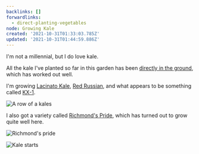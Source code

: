 ```yaml
---
backlinks: []
forwardlinks:
  - direct-planting-vegetables
node: Growing Kale
created: '2021-10-31T01:33:03.785Z'
updated: '2021-10-31T01:44:59.886Z'
---
```

I'm not a millennial, but I do love kale. 

All the kale I've planted so far in this garden has been [directly in the ground](direct-planting-vegetables.md), which has worked out well. 

I'm growing [Lacinato Kale](https://en.wikipedia.org/wiki/Lacinato_kale), [Red Russian](https://specialtyproduce.com/produce/Red_Russian_Kale_5959.php), and what appears to be something called [KX-1](https://www.johnnyseeds.com/vegetables/kale/kx-1-f1-kale-seed-4009.html). 

![](images/growing-kale/TlObiRHwUT.webp "A row of a kales")

I also got a variety called [Richmond's Pride](https://www.anniesannuals.com/plants/view/?id=3600), which has turned out to grow quite well here. 

![](images/growing-kale/NkuosrOPHd.webp "Richmond's pride")

![](images/growing-kale/WLfkxMHPUS.webp "Kale starts")



